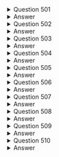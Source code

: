 <details>
  <summary>Question 501</summary>

A company wants to ingest customer payment data into the company's data lake in Amazon S3.
The company receives payment data every minute on average.
The company wants to analyze the payment data in real time.
Then the company wants to ingest the data into the data lake.
Which solution will meet these requirements with the MOST operational efficiency?

-   [ ] A. Use Amazon Kinesis Data Streams to ingest data.
    Use AWS Lambda to analyze the data in real time.
-   [ ] B. Use AWS Glue to ingest data.
    Use Amazon Kinesis Data Analytics to analyze the data in real time.
-   [ ] C. Use Amazon Kinesis Data Firehose to ingest data.
    Use Amazon Kinesis Data Analytics to analyze the data in real time.
-   [ ] D. Use Amazon API Gateway to ingest data.
    Use AWS Lambda to analyze the data in real time.

</details>

<details>
  <summary>Answer</summary>

-   [ ] C. Use Amazon Kinesis Data Firehose to ingest data.
    Use Amazon Kinesis Data Analytics to analyze the data in real time.

Why these are the correct answers:

C. Use Amazon Kinesis Data Firehose to ingest data.
Use Amazon Kinesis Data Analytics to analyze the data in real time.

-   [ ] Amazon Kinesis Data Firehose is designed for near real-time ingestion of streaming data into destinations like Amazon S3.
-   [ ] Amazon Kinesis Data Analytics can analyze streaming data in real time.

Why are the other answers wrong?

-   [ ] A. Kinesis Data Streams requires more management for scaling and data delivery compared to Firehose.
    Lambda is not designed for real-time analytics on streaming data.
-   [ ] B. AWS Glue is an ETL service, not optimized for real-time data ingestion and analysis.
-   [ ] D. API Gateway is for API management, not for high-volume streaming data ingestion.
    Lambda is not suited for real-time analytics on streams.

Therefore, Option C is the most operationally efficient solution.

</details>
<details>
  <summary>Question 502</summary>

A company runs a website that uses a content management system (CMS) on Amazon EC2.
The CMS runs on a single EC2 instance and uses an Amazon Aurora MySQL Multi-AZ DB instance for the data tier.
Website images are stored on an Amazon Elastic Block Store (Amazon EBS) volume that is mounted inside the EC2 instance.
Which combination of actions should a solutions architect take to improve the performance and resilience of the website? (Choose two.)

-   [ ] A. Move the website images into an Amazon S3 bucket that is mounted on every EC2 instance
-   [ ] B. Share the website images by using an NFS share from the primary EC2 instance.
    Mount this share on the other EC2 instances.
-   [ ] C. Move the website images onto an Amazon Elastic File System (Amazon EFS) file system that is mounted on every EC2 instance.
-   [ ] D. Create an Amazon Machine Image (AMI) from the existing EC2 instance.
    Use the AMI to provision new instances behind an Application Load Balancer as part of an Auto Scaling group.
    Configure an accelerator in AWS Global Accelerator for the website
-   [ ] E. Create an Amazon Machine Image (AMI) from the existing EC2 instance.
    Use the AMI to provision new instances behind an Application Load Balancer as part of an Auto Scaling group.
    Configure an Amazon CloudFront distribution for the website.

</details>

<details>
  <summary>Answer</summary>

-   [ ] C. Move the website images onto an Amazon Elastic File System (Amazon EFS) file system that is mounted on every EC2 instance.
-   [ ] E. Create an Amazon Machine Image (AMI) from the existing EC2 instance.
    Use the AMI to provision new instances behind an Application Load Balancer as part of an Auto Scaling group.
    Configure an Amazon CloudFront distribution for the website.

Why these are the correct answers:

C. Move the website images onto an Amazon Elastic File System (Amazon EFS) file system that is mounted on every EC2 instance.

-   [ ] EFS provides shared file storage that can be accessed by multiple EC2 instances, improving scalability and availability.

E. Create an Amazon Machine Image (AMI) from the existing EC2 instance.
Use the AMI to provision new instances behind an Application Load Balancer as part of an Auto Scaling group.
Configure an Amazon CloudFront distribution for the website.

-   [ ] Auto Scaling groups and Application Load Balancers distribute traffic and improve availability.
-   [ ] CloudFront caches static content, improving performance.

Why are the other answers wrong?

-   [ ] A. Mounting an S3 bucket on EC2 instances is not efficient for serving frequently accessed files.
-   [ ] B. NFS shares from a single EC2 instance introduce a single point of failure.
-   [ ] D. Global Accelerator is for improving global application performance, not for scaling within a Region.

Therefore, Options C and E provide the best solution for performance and resilience.

</details>
<details>
  <summary>Question 503</summary>

A company runs an infrastructure monitoring service.
The company is building a new feature that will enable the service to monitor data in customer AWS accounts.
The new feature will call AWS APIs in customer accounts to describe Amazon EC2 instances and read Amazon CloudWatch metrics.
What should the company do to obtain access to customer accounts in the MOST secure way?

-   [ ] A. Ensure that the customers create an IAM role in their account with read-only EC2 and CloudWatch permissions and a trust policy to the company's account.
-   [ ] B. Create a serverless API that implements a token vending machine to provide temporary AWS credentials for a role with read-only EC2 and CloudWatch permissions.
-   [ ] C. Ensure that the customers create an IAM user in their account with read-only EC2 and CloudWatch permissions.
    Encrypt and store customer access and secret keys in a secrets management system.
-   [ ] D. Ensure that the customers create an Amazon Cognito user in their account to use an IAM role with read-only EC2 and CloudWatch permissions.
    Encrypt and store the Amazon Cognito user and password in a secrets management system.

</details>

<details>
  <summary>Answer</summary>

-   [ ] A. Ensure that the customers create an IAM role in their account with read-only EC2 and CloudWatch permissions and a trust policy to the company's account.

Why these are the correct answers:

A. Ensure that the customers create an IAM role in their account with read-only EC2 and CloudWatch permissions and a trust policy to the company's account.

-   [ ] IAM roles allow for secure delegation of permissions without sharing long-term credentials.
-   [ ] The trust policy grants the company's account permission to assume the role.

Why are the other answers wrong?

-   [ ] B. A token vending machine adds complexity and is not necessary for this use case.
-   [ ] C. Sharing IAM user credentials (access keys) is insecure.
-   [ ] D. Amazon Cognito is for user authentication, not for granting AWS service permissions.

Therefore, Option A is the most secure solution.

</details>
<details>
  <summary>Question 504</summary>

A company needs to connect several VPCs in the us-east-1 Region that span hundreds of AWS accounts.
The company's networking team has its own AWS account to manage the cloud network.
What is the MOST operationally efficient solution to connect the VPCs?

-   [ ] A. Set up VPC peering connections between each VPC.
    Update each associated subnet's route table
-   [ ] B. Configure a NAT gateway and an internet gateway in each VPC to connect each VPC through the internet
-   [ ] C. Create an AWS Transit Gateway in the networking team's AWS account.
    Configure static routes from each VPC.
-   [ ] D. Deploy VPN gateways in each VPC.
    Create a transit VPC in the networking team's AWS account to connect to each VPC.

</details>

<details>
  <summary>Answer</summary>

-   [ ] C. Create an AWS Transit Gateway in the networking team's AWS account.
    Configure static routes from each VPC.

Why these are the correct answers:

C. Create an AWS Transit Gateway in the networking team's AWS account.
Configure static routes from each VPC.

-   [ ] AWS Transit Gateway simplifies the management of connections between multiple VPCs.
-   [ ] It reduces the complexity of managing numerous peering connections.

Why are the other answers wrong?

-   [ ] A. VPC peering is complex to manage with hundreds of VPCs.
-   [ ] B. Connecting VPCs through the internet is inefficient and insecure.
-   [ ] D. VPN gateways and transit VPCs add complexity and overhead.

Therefore, Option C is the most operationally efficient solution.

</details>
<details>
  <summary>Question 505</summary>

A company has Amazon EC2 instances that run nightly batch jobs to process data.
The EC2 instances run in an Auto Scaling group that uses On-Demand billing.
If a job fails on one instance, another instance will reprocess the job.
The batch jobs run between 12:00 AM and 06:00 AM local time every day.
Which solution will provide EC2 instances to meet these requirements MOST cost-effectively?

-   [ ] A. Purchase a 1-year Savings Plan for Amazon EC2 that covers the instance family of the Auto Scaling group that the batch job uses.
-   [ ] B. Purchase a 1-year Reserved Instance for the specific instance type and operating system of the instances in the Auto Scaling group that the batch job uses.
-   [ ] C. Create a new launch template for the Auto Scaling group.
    Set the instances to Spot Instances.
    Set a policy to scale out based on CPU usage.
-   [ ] D. Create a new launch template for the Auto Scaling group.
    Increase the instance size.
    Set a policy to scale out based on CPU usage.

</details>

<details>
  <summary>Answer</summary>

-   [ ] C. Create a new launch template for the Auto Scaling group.
    Set the instances to Spot Instances.
    Set a policy to scale out based on CPU usage.

Why these are the correct answers:

C. Create a new launch template for the Auto Scaling group.
Set the instances to Spot Instances.
Set a policy to scale out based on CPU usage.

-   [ ] Spot Instances are cost-effective for fault-tolerant batch processing.
-   [ ] Auto Scaling can replace any interrupted Spot Instances.
-   [ ] Scaling based on CPU usage optimizes resource utilization.

Why are the other answers wrong?

-   [ ] A and B. Savings Plans and Reserved Instances are cost-effective for continuous usage, not for sporadic nightly jobs.
-   [ ] D. Increasing instance size is less cost-effective than using Spot Instances.

Therefore, Option C is the most cost-effective solution.

</details>
<details>
  <summary>Question 506</summary>

A social media company is building a feature for its website.
The feature will give users the ability to upload photos.
The company expects significant increases in demand during large events and must ensure that the website can handle the upload traffic from users.
Which solution meets these requirements with the MOST scalability?

-   [ ] A. Upload files from the user's browser to the application servers.
    Transfer the files to an Amazon S3 bucket.
-   [ ] B. Provision an AWS Storage Gateway file gateway.
    Upload files directly from the user's browser to the file gateway.
-   [ ] C. Generate Amazon S3 presigned URLs in the application.
    Upload files directly from the user's browser into an S3 bucket.
-   [ ] D. Provision an Amazon Elastic File System (Amazon EFS) file system.
    Upload files directly from the user's browser to the file system.

</details>

<details>
  <summary>Answer</summary>

-   [ ] C. Generate Amazon S3 presigned URLs in the application.
    Upload files directly from the user's browser into an S3 bucket.

Why these are the correct answers:

C. Generate Amazon S3 presigned URLs in the application.
Upload files directly from the user's browser into an S3 bucket.

-   [ ] S3 presigned URLs allow users to upload files directly to S3, offloading the traffic from the application servers.
-   [ ] S3 is highly scalable and can handle large volumes of uploads.

Why are the other answers wrong?

-   [ ] A. Uploading files to application servers and then transferring them to S3 increases the load on the servers.
-   [ ] B. Storage Gateway is for hybrid cloud storage, not for handling large volumes of direct user uploads.
-   [ ] D. EFS is a file system and is not designed for handling direct uploads from numerous users.

Therefore, Option C is the most scalable solution.

</details>
<details>
  <summary>Question 507</summary>

A company has a web application for travel ticketing.
The application is based on a database that runs in a single data center in North America.
The company wants to expand the application to serve a global user base.
The company needs to deploy the application to multiple AWS Regions.
Average latency must be less than 1 second on updates to the reservation database.
The company wants to have separate deployments of its web platform across multiple Regions.
However, the company must maintain a single primary reservation database that is globally consistent.
Which solution should a solutions architect recommend to meet these requirements?

-   [ ] A. Convert the application to use Amazon DynamoDB.
    Use a global table for the center reservation table.
    Use the correct Regional endpoint in each Regional deployment.
-   [ ] B. Migrate the database to an Amazon Aurora MySQL database.
    Deploy Aurora Read Replicas in each Region.
    Use the correct Regional endpoint in each Regional deployment for access to the database.
-   [ ] C. Migrate the database to an Amazon RDS for MySQL database.
    Deploy MySQL read replicas in each Region.
    Use the correct Regional endpoint in each Regional deployment for access to the database.
-   [ ] D. Migrate the application to an Amazon Aurora Serverless database.
    Deploy instances of the database to each Region.
    Use the correct Regional endpoint in each Regional deployment to access the database.
    Use AWS Lambda functions to process event streams in each Region to synchronize the databases.

</details>

<details>
  <summary>Answer</summary>

-   [ ] B. Migrate the database to an Amazon Aurora MySQL database.
    Deploy Aurora Read Replicas in each Region.
    Use the correct Regional endpoint in each Regional deployment for access to the database.

Why these are the correct answers:

B. Migrate the database to an Amazon Aurora MySQL database.
Deploy Aurora Read Replicas in each Region.
Use the correct Regional endpoint in each Regional deployment for access to the database.

-   [ ] Aurora provides high performance and scalability.
-   [ ] Read Replicas in each Region can serve local read requests, reducing latency.
-   [ ] A single primary Aurora database ensures global consistency.

Why are the other answers wrong?

-   [ ] A. DynamoDB is a NoSQL database and may require significant application changes.
-   [ ] C. RDS MySQL read replicas do not provide the same level of performance and global consistency as Aurora.
-   [ ] D. Aurora Serverless is not ideal for high-performance, low-latency global applications.
    Lambda and event streams add complexity.

Therefore, Option B is the most suitable solution.

</details>
<details>
  <summary>Question 508</summary>

A company has migrated multiple Microsoft Windows Server workloads to Amazon EC2 instances that run in the us-west-1 Region.
The company manually backs up the workloads to create an image as needed.
In the event of a natural disaster in the us-west-1 Region, the company wants to recover workloads quickly in the us-west-2 Region.
The company wants no more than 24 hours of data loss on the EC2 instances.
The company also wants to automate any backups of the EC2 instances.
Which solutions will meet these requirements with the LEAST administrative effort? (Choose two.)

-   [ ] A. Create an Amazon EC2-backed Amazon Machine Image (AMI) lifecycle policy to create a backup based on tags.
    Schedule the backup to run twice daily.
    Copy the image on demand.
-   [ ] B. Create an Amazon EC2-backed Amazon Machine Image (AMI) lifecycle policy to create a backup based on tags.
    Schedule the backup to run twice daily.
    Configure the copy to the us-west-2 Region.
-   [ ] C. Create backup vaults in us-west-1 and in us-west-2 by using AWS Backup.
    Create a backup plan for the EC2 instances based on tag values.
    Create an AWS Lambda function to run as a scheduled job to copy the backup data to us-west-2.
-   [ ] D. Create a backup vault by using AWS Backup.
    Use AWS Backup to create a backup plan for the EC2 instances based on tag values.
    Define the destination for the copy as us-west-2.
    Specify the backup schedule to run twice daily.
-   [ ] E. Create a backup vault by using AWS Backup.
    Use AWS Backup to create a backup plan for the EC2 instances based on tag values.
    Specify the backup schedule to run twice daily.
    Copy on demand to us-west-2.

</details>

<details>
  <summary>Answer</summary>

-   [ ] B. Create an Amazon EC2-backed Amazon Machine Image (AMI) lifecycle policy to create a backup based on tags.
    Schedule the backup to run twice daily.
    Configure the copy to the us-west-2 Region.
-   [ ] D. Create a backup vault by using AWS Backup.
    Use AWS Backup to create a backup plan for the EC2 instances based on tag values.
    Define the destination for the copy as us-west-2.
    Specify the backup schedule to run twice daily.

Why these are the correct answers:

B. Create an Amazon EC2-backed Amazon Machine Image (AMI) lifecycle policy to create a backup based on tags.
Schedule the backup to run twice daily.
Configure the copy to the us-west-2 Region.

-   [ ] AMI lifecycle policies automate AMI creation.
-   [ ] Scheduling backups twice daily meets the RPO of 24 hours.
-   [ ] Automating the copy to us-west-2 simplifies the DR process.

D. Create a backup vault by using AWS Backup.
Use AWS Backup to create a backup plan for the EC2 instances based on tag values.
Define the destination for the copy as us-west-2.
Specify the backup schedule to run twice daily.

-   [ ] AWS Backup centralizes backup management.
-   [ ] It automates backups and cross-Region copies.
-   [ ] Tag-based backups simplify management.

Why are the other answers wrong?

-   [ ] A. Copying images on demand adds manual steps.
-   [ ] C. Using Lambda functions adds complexity.
-   [ ] E. Copying on demand adds manual steps.

Therefore, Options B and D provide the most automated and efficient solutions.

</details>
<details>
  <summary>Question 509</summary>

A company operates a two-tier application for image processing.
The application uses two Availability Zones, each with one public subnet and one private subnet.
An Application Load Balancer (ALB) for the web tier uses the public subnets.
Amazon EC2 instances for the application tier use the private subnets.
Users report that the application is running more slowly than expected.
A security audit of the web server log files shows that the application is receiving millions of illegitimate requests from a small number of IP addresses.
A solutions architect needs to resolve the immediate performance problem while the company investigates a more permanent solution.
What should the solutions architect recommend to meet this requirement?

-   [ ] A. Modify the inbound security group for the web tier.
    Add a deny rule for the IP addresses that are consuming resources.
-   [ ] B. Modify the network ACL for the web tier subnets.
    Add an inbound deny rule for the IP addresses that are consuming resources.
-   [ ] C. Modify the inbound security group for the application tier.
    Add a deny rule for the IP addresses that are consuming resources.
-   [ ] D. Modify the network ACL for the application tier subnets.
    Add an inbound deny rule for the IP addresses that are consuming resources.

</details>

<details>
  <summary>Answer</summary>

-   [ ] B. Modify the network ACL for the web tier subnets.
    Add an inbound deny rule for the IP addresses that are consuming resources.

Why these are the correct answers:

B. Modify the network ACL for the web tier subnets.
Add an inbound deny rule for the IP addresses that are consuming resources.

-   [ ] Network ACLs operate at the subnet level and can quickly block traffic, reducing the load on the web tier.
-   [ ] This is an immediate solution to mitigate the performance issue.

Why are the other answers wrong?

-   [ ] A and C. Security groups operate at the instance level and are less efficient for blocking traffic at the subnet level.
-   [ ] D. Modifying the application tier's network ACLs does not address the immediate problem of illegitimate requests hitting the web tier.

Therefore, Option B is the most appropriate solution for immediate mitigation.

</details>
<details>
  <summary>Question 510</summary>

A global marketing company has applications that run in the ap-southeast-2 Region and the eu-west-1 Region.
Applications that run in a VPC in eu-west-1 need to communicate securely with databases that run in a VPC in ap-southeast-2.
Which network design will meet these requirements?

-   [ ] A. Create a VPC peering connection between the eu-west-1 VPC and the ap-southeast-2 VPC.
    Create an inbound rule in the eu-west-1 application security group that allows traffic from the database server IP addresses in the ap-southeast-2 security group.
-   [ ] B. Configure a VPC peering connection between the ap-southeast-2 VPC and the eu-west-1 VPC.
    Update the subnet route tables.
    Create an inbound rule in the ap-southeast-2 database security group that references the security group ID of the application servers in eu-west-1.
-   [ ] C. Configure a VPC peering connection between the ap-southeast-2 VPC and the eu-west-1 VPUpdate the subnet route tables.
    Create an inbound rule in the ap-southeast-2 database security group that allows traffic from the eu-west-1 application server IP addresses.
-   [ ] D. Create a transit gateway with a peering attachment between the eu-west-1 VPC and the ap- southeast-2 VPC.
    After the transit gateways are properly peered and routing is configured, create an inbound rule in the database security group that references the security group ID of the application servers in eu-west-1.

</details>

<details>
  <summary>Answer</summary>

-   [ ] C. Configure a VPC peering connection between the ap-southeast-2 VPC and the eu-west-1 VPUpdate the subnet route tables.
    Create an inbound rule in the ap-southeast-2 database security group that allows traffic from the eu-west-1 application server IP addresses.

Why these are the correct answers:

C. Configure a VPC peering connection between the ap-southeast-2 VPC and the eu-west-1 VPUpdate the subnet route tables.
Create an inbound rule in the ap-southeast-2 database security group that allows traffic from the eu-west-1 application server IP addresses.

-   [ ] VPC peering connects two VPCs, enabling communication.
-   [ ] Updating route tables directs traffic between the VPCs.
-   [ ] Security groups control traffic at the instance level.

Why are the other answers wrong?

-   [ ] A. Security groups cannot reference IP addresses in another security group across VPC peering connections.
-   [ ] B. While security groups can reference other security groups, the direction of the peering connection setup is important and the description is incorrect.
-   [ ] D. Transit Gateway is for connecting many VPCs, not just two, and adds complexity.

Therefore, Option C is the correct solution.

</details>



































